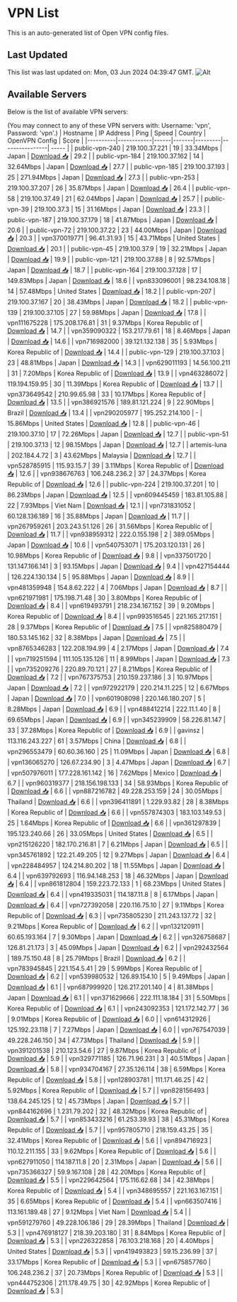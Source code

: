 # VPN List

This is an auto-generated list of Open VPN config files.

## Last Updated

This list was last updated on: Mon, 03 Jun 2024 04:39:47 GMT.
![Alt](https://repobeats.axiom.co/api/embed/186b98318ef1479477931607c1ad7d823f12451f.svg "Repobeats analytics image")

## Available Servers

Below is the list of available VPN servers:

(You may connect to any of these VPN servers with: Username: 'vpn', Password: 'vpn'.)
| Hostname | IP Address | Ping | Speed | Country | OpenVPN Config | Score |
|----------|------------|------|-------|---------|----------------| ----- |
| public-vpn-240 | 219.100.37.221 | 19 | 33.34Mbps | Japan | [Download 📥](./configs/server_0_JP.ovpn) | 29.2 |
| public-vpn-184 | 219.100.37.162 | 14 | 32.64Mbps | Japan | [Download 📥](./configs/server_1_JP.ovpn) | 27.7 |
| public-vpn-185 | 219.100.37.193 | 25 | 271.94Mbps | Japan | [Download 📥](./configs/server_2_JP.ovpn) | 27.3 |
| public-vpn-253 | 219.100.37.207 | 26 | 35.87Mbps | Japan | [Download 📥](./configs/server_3_JP.ovpn) | 26.4 |
| public-vpn-58 | 219.100.37.49 | 21 | 62.04Mbps | Japan | [Download 📥](./configs/server_4_JP.ovpn) | 25.7 |
| public-vpn-39 | 219.100.37.3 | 15 | 31.16Mbps | Japan | [Download 📥](./configs/server_5_JP.ovpn) | 23.3 |
| public-vpn-187 | 219.100.37.179 | 18 | 41.87Mbps | Japan | [Download 📥](./configs/server_6_JP.ovpn) | 20.6 |
| public-vpn-72 | 219.100.37.22 | 23 | 44.00Mbps | Japan | [Download 📥](./configs/server_7_JP.ovpn) | 20.3 |
| vpn370019771 | 96.41.31.93 | 15 | 43.71Mbps | United States | [Download 📥](./configs/server_8_US.ovpn) | 20.1 |
| public-vpn-45 | 219.100.37.9 | 19 | 32.21Mbps | Japan | [Download 📥](./configs/server_9_JP.ovpn) | 19.9 |
| public-vpn-121 | 219.100.37.88 | 8 | 92.57Mbps | Japan | [Download 📥](./configs/server_10_JP.ovpn) | 18.7 |
| public-vpn-164 | 219.100.37.128 | 17 | 149.83Mbps | Japan | [Download 📥](./configs/server_11_JP.ovpn) | 18.6 |
| vpn833096001 | 98.234.108.18 | 14 | 57.48Mbps | United States | [Download 📥](./configs/server_12_US.ovpn) | 18.2 |
| public-vpn-207 | 219.100.37.167 | 20 | 38.43Mbps | Japan | [Download 📥](./configs/server_13_JP.ovpn) | 18.2 |
| public-vpn-139 | 219.100.37.105 | 27 | 59.98Mbps | Japan | [Download 📥](./configs/server_14_JP.ovpn) | 17.8 |
| vpn111675228 | 175.208.176.81 | 31 | 9.37Mbps | Korea Republic of | [Download 📥](./configs/server_15_KR.ovpn) | 14.7 |
| vpn359090322 | 153.217.79.61 | 18 | 8.46Mbps | Japan | [Download 📥](./configs/server_16_JP.ovpn) | 14.6 |
| vpn716982000 | 39.121.132.138 | 35 | 5.93Mbps | Korea Republic of | [Download 📥](./configs/server_17_KR.ovpn) | 14.4 |
| public-vpn-129 | 219.100.37.103 | 23 | 48.81Mbps | Japan | [Download 📥](./configs/server_18_JP.ovpn) | 14.3 |
| vpn629011193 | 14.56.100.211 | 31 | 7.20Mbps | Korea Republic of | [Download 📥](./configs/server_19_KR.ovpn) | 13.9 |
| vpn463286072 | 119.194.159.95 | 30 | 11.39Mbps | Korea Republic of | [Download 📥](./configs/server_20_KR.ovpn) | 13.7 |
| vpn373649542 | 210.99.65.98 | 33 | 10.17Mbps | Korea Republic of | [Download 📥](./configs/server_21_KR.ovpn) | 13.5 |
| vpn386921576 | 189.81.121.224 | 9 | 22.90Mbps | Brazil | [Download 📥](./configs/server_22_BR.ovpn) | 13.4 |
| vpn290205977 | 195.252.214.100 | - | 15.86Mbps | United States | [Download 📥](./configs/server_23_US.ovpn) | 12.8 |
| public-vpn-46 | 219.100.37.10 | 17 | 72.26Mbps | Japan | [Download 📥](./configs/server_24_JP.ovpn) | 12.7 |
| public-vpn-51 | 219.100.37.13 | 12 | 98.15Mbps | Japan | [Download 📥](./configs/server_25_JP.ovpn) | 12.7 |
| artemis-luna | 202.184.4.72 | 3 | 43.62Mbps | Malaysia | [Download 📥](./configs/server_26_MY.ovpn) | 12.7 |
| vpn528785915 | 115.93.15.7 | 39 | 3.11Mbps | Korea Republic of | [Download 📥](./configs/server_27_KR.ovpn) | 12.6 |
| vpn938676763 | 106.248.236.2 | 37 | 24.37Mbps | Korea Republic of | [Download 📥](./configs/server_28_KR.ovpn) | 12.6 |
| public-vpn-224 | 219.100.37.201 | 10 | 86.23Mbps | Japan | [Download 📥](./configs/server_29_JP.ovpn) | 12.5 |
| vpn609445459 | 183.81.105.88 | 22 | 7.93Mbps | Viet Nam | [Download 📥](./configs/server_30_VN.ovpn) | 12.1 |
| vpn731831052 | 60.128.136.189 | 16 | 35.88Mbps | Japan | [Download 📥](./configs/server_31_JP.ovpn) | 11.7 |
| vpn267959261 | 203.243.51.126 | 26 | 31.56Mbps | Korea Republic of | [Download 📥](./configs/server_32_KR.ovpn) | 11.7 |
| vpn938959312 | 222.0.155.198 | 2 | 389.05Mbps | Japan | [Download 📥](./configs/server_33_JP.ovpn) | 10.6 |
| vpn540753071 | 175.203.120.131 | 26 | 10.98Mbps | Korea Republic of | [Download 📥](./configs/server_34_KR.ovpn) | 9.8 |
| vpn337501720 | 131.147.166.141 | 3 | 93.15Mbps | Japan | [Download 📥](./configs/server_35_JP.ovpn) | 9.4 |
| vpn427154444 | 126.224.130.134 | 5 | 95.88Mbps | Japan | [Download 📥](./configs/server_36_JP.ovpn) | 8.9 |
| vpn481359948 | 154.8.62.222 | 4 | 7.06Mbps | Japan | [Download 📥](./configs/server_37_JP.ovpn) | 8.7 |
| vpn621971981 | 175.198.71.48 | 30 | 3.80Mbps | Korea Republic of | [Download 📥](./configs/server_38_KR.ovpn) | 8.4 |
| vpn619493791 | 218.234.167.152 | 39 | 9.20Mbps | Korea Republic of | [Download 📥](./configs/server_39_KR.ovpn) | 8.4 |
| vpn993516545 | 221.165.217.151 | 28 | 9.37Mbps | Korea Republic of | [Download 📥](./configs/server_40_KR.ovpn) | 7.5 |
| vpn825880479 | 180.53.145.162 | 32 | 8.38Mbps | Japan | [Download 📥](./configs/server_41_JP.ovpn) | 7.5 |
| vpn8765346283 | 122.208.194.99 | 4 | 2.17Mbps | Japan | [Download 📥](./configs/server_42_JP.ovpn) | 7.4 |
| vpn719251594 | 111.105.135.126 | 11 | 8.99Mbps | Japan | [Download 📥](./configs/server_43_JP.ovpn) | 7.3 |
| vpn735209276 | 220.89.70.121 | 27 | 8.21Mbps | Korea Republic of | [Download 📥](./configs/server_44_KR.ovpn) | 7.2 |
| vpn767375753 | 210.159.237.186 | 3 | 10.97Mbps | Japan | [Download 📥](./configs/server_45_JP.ovpn) | 7.2 |
| vpn972922179 | 220.214.11.225 | 12 | 6.67Mbps | Japan | [Download 📥](./configs/server_46_JP.ovpn) | 7.0 |
| vpn601908098 | 220.146.180.207 | 5 | 8.28Mbps | Japan | [Download 📥](./configs/server_47_JP.ovpn) | 6.9 |
| vpn488412214 | 222.11.1.40 | 8 | 69.65Mbps | Japan | [Download 📥](./configs/server_48_JP.ovpn) | 6.9 |
| vpn345239909 | 58.226.81.147 | 33 | 37.28Mbps | Korea Republic of | [Download 📥](./configs/server_49_KR.ovpn) | 6.9 |
| gavinsz | 113.116.243.227 | 61 | 3.57Mbps | China | [Download 📥](./configs/server_50_CN.ovpn) | 6.8 |
| vpn296553479 | 60.60.36.160 | 25 | 11.09Mbps | Japan | [Download 📥](./configs/server_51_JP.ovpn) | 6.8 |
| vpn136065270 | 126.67.234.90 | 3 | 4.47Mbps | Japan | [Download 📥](./configs/server_52_JP.ovpn) | 6.7 |
| vpn507976011 | 177.228.161.142 | 16 | 7.62Mbps | Mexico | [Download 📥](./configs/server_53_MX.ovpn) | 6.7 |
| vpn960319377 | 218.156.198.133 | 34 | 58.93Mbps | Korea Republic of | [Download 📥](./configs/server_54_KR.ovpn) | 6.6 |
| vpn887216782 | 49.228.253.159 | 24 | 30.05Mbps | Thailand | [Download 📥](./configs/server_55_TH.ovpn) | 6.6 |
| vpn396411891 | 1.229.93.82 | 28 | 8.38Mbps | Korea Republic of | [Download 📥](./configs/server_56_KR.ovpn) | 6.6 |
| vpn557874303 | 183.103.149.53 | 25 | 1.64Mbps | Korea Republic of | [Download 📥](./configs/server_57_KR.ovpn) | 6.6 |
| vpn361297839 | 195.123.240.66 | 26 | 33.05Mbps | United States | [Download 📥](./configs/server_58_US.ovpn) | 6.5 |
| vpn215126220 | 182.170.216.81 | 7 | 6.21Mbps | Japan | [Download 📥](./configs/server_59_JP.ovpn) | 6.5 |
| vpn345761892 | 122.21.49.205 | 12 | 9.27Mbps | Japan | [Download 📥](./configs/server_60_JP.ovpn) | 6.4 |
| vpn228484957 | 124.214.80.202 | 18 | 11.55Mbps | Japan | [Download 📥](./configs/server_61_JP.ovpn) | 6.4 |
| vpn639792693 | 116.94.148.253 | 18 | 46.32Mbps | Japan | [Download 📥](./configs/server_62_JP.ovpn) | 6.4 |
| vpn861812804 | 159.223.72.133 | 1 | 68.23Mbps | United States | [Download 📥](./configs/server_63_US.ovpn) | 6.4 |
| vpn419335031 | 114.187.11.8 | 8 | 6.17Mbps | Japan | [Download 📥](./configs/server_64_JP.ovpn) | 6.4 |
| vpn727392058 | 220.116.75.10 | 27 | 9.11Mbps | Korea Republic of | [Download 📥](./configs/server_65_KR.ovpn) | 6.3 |
| vpn735805230 | 211.243.137.72 | 32 | 9.21Mbps | Korea Republic of | [Download 📥](./configs/server_66_KR.ovpn) | 6.2 |
| vpn132120911 | 60.65.193.164 | 7 | 9.30Mbps | Japan | [Download 📥](./configs/server_67_JP.ovpn) | 6.2 |
| vpn326758687 | 126.81.21.173 | 3 | 45.09Mbps | Japan | [Download 📥](./configs/server_68_JP.ovpn) | 6.2 |
| vpn292432564 | 189.75.150.48 | 8 | 25.79Mbps | Brazil | [Download 📥](./configs/server_69_BR.ovpn) | 6.2 |
| vpn783945845 | 221.154.5.41 | 29 | 5.99Mbps | Korea Republic of | [Download 📥](./configs/server_70_KR.ovpn) | 6.2 |
| vpn539980532 | 126.89.154.10 | 5 | 9.49Mbps | Japan | [Download 📥](./configs/server_71_JP.ovpn) | 6.1 |
| vpn687999920 | 126.217.201.140 | 4 | 81.38Mbps | Japan | [Download 📥](./configs/server_72_JP.ovpn) | 6.1 |
| vpn371629666 | 222.111.18.184 | 31 | 5.50Mbps | Korea Republic of | [Download 📥](./configs/server_73_KR.ovpn) | 6.1 |
| vpn243092353 | 121.172.142.77 | 36 | 9.01Mbps | Korea Republic of | [Download 📥](./configs/server_74_KR.ovpn) | 6.0 |
| vpn614312926 | 125.192.23.118 | 7 | 7.27Mbps | Japan | [Download 📥](./configs/server_75_JP.ovpn) | 6.0 |
| vpn767547039 | 49.228.246.150 | 34 | 47.73Mbps | Thailand | [Download 📥](./configs/server_76_TH.ovpn) | 5.9 |
| vpn391201538 | 210.123.54.6 | 27 | 9.87Mbps | Korea Republic of | [Download 📥](./configs/server_77_KR.ovpn) | 5.9 |
| vpn329771185 | 126.71.96.231 | 3 | 40.51Mbps | Japan | [Download 📥](./configs/server_78_JP.ovpn) | 5.8 |
| vpn934704167 | 27.35.126.114 | 38 | 6.59Mbps | Korea Republic of | [Download 📥](./configs/server_79_KR.ovpn) | 5.8 |
| vpn128903781 | 111.171.46.25 | 42 | 5.92Mbps | Korea Republic of | [Download 📥](./configs/server_80_KR.ovpn) | 5.7 |
| vpn828156493 | 138.64.245.125 | 12 | 45.73Mbps | Japan | [Download 📥](./configs/server_81_JP.ovpn) | 5.7 |
| vpn844162696 | 1.231.79.202 | 32 | 48.32Mbps | Korea Republic of | [Download 📥](./configs/server_82_KR.ovpn) | 5.7 |
| vpn853433216 | 61.253.39.93 | 38 | 45.31Mbps | Korea Republic of | [Download 📥](./configs/server_83_KR.ovpn) | 5.7 |
| vpn957805710 | 218.159.43.25 | 35 | 32.41Mbps | Korea Republic of | [Download 📥](./configs/server_84_KR.ovpn) | 5.6 |
| vpn894716923 | 110.12.211.155 | 33 | 9.62Mbps | Korea Republic of | [Download 📥](./configs/server_85_KR.ovpn) | 5.6 |
| vpn627911050 | 114.187.11.8 | 20 | 2.31Mbps | Japan | [Download 📥](./configs/server_86_JP.ovpn) | 5.6 |
| vpn735366327 | 59.9.167.108 | 28 | 42.20Mbps | Korea Republic of | [Download 📥](./configs/server_87_KR.ovpn) | 5.5 |
| vpn229642564 | 175.116.62.68 | 34 | 42.38Mbps | Korea Republic of | [Download 📥](./configs/server_88_KR.ovpn) | 5.4 |
| vpn348695557 | 221.163.167.151 | 35 | 6.65Mbps | Korea Republic of | [Download 📥](./configs/server_89_KR.ovpn) | 5.4 |
| vpn663507416 | 113.161.189.48 | 27 | 9.12Mbps | Viet Nam | [Download 📥](./configs/server_90_VN.ovpn) | 5.4 |
| vpn591279760 | 49.228.106.186 | 29 | 28.39Mbps | Thailand | [Download 📥](./configs/server_91_TH.ovpn) | 5.3 |
| vpn476918127 | 218.39.203.180 | 31 | 8.84Mbps | Korea Republic of | [Download 📥](./configs/server_92_KR.ovpn) | 5.3 |
| vpn226322858 | 76.103.218.168 | 20 | 4.40Mbps | United States | [Download 📥](./configs/server_93_US.ovpn) | 5.3 |
| vpn419493823 | 59.15.236.99 | 37 | 33.17Mbps | Korea Republic of | [Download 📥](./configs/server_94_KR.ovpn) | 5.3 |
| vpn675857760 | 106.248.236.2 | 37 | 20.73Mbps | Korea Republic of | [Download 📥](./configs/server_95_KR.ovpn) | 5.3 |
| vpn444752306 | 211.178.49.75 | 30 | 42.92Mbps | Korea Republic of | [Download 📥](./configs/server_96_KR.ovpn) | 5.3 |
